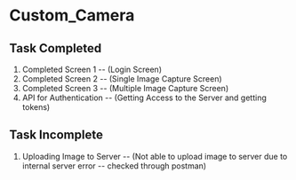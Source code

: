 ﻿# Custom_Camera
## Task Completed
1) Completed Screen 1 -- (Login Screen)
2) Completed Screen 2 -- (Single Image Capture Screen)
3) Completed Screen 3 -- (Multiple Image Capture Screen)
4) API for Authentication -- (Getting Access to the Server and getting tokens)

## Task Incomplete
1) Uploading Image to Server -- (Not able to upload image to server due to internal server error -- checked through postman)
